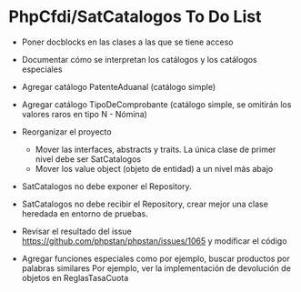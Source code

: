 # PhpCfdi/SatCatalogos To Do List

- Poner docblocks en las clases a las que se tiene acceso

- Documentar cómo se interpretan los catálogos y los catálogos especiales

- Agregar catálogo PatenteAduanal (catálogo simple)

- Agregar catálogo TipoDeComprobante (catálogo simple, se omitirán los valores raros en tipo N - Nómina)

- Reorganizar el proyecto
    - Mover las interfaces, abstracts y traits. La única clase de primer nivel debe ser SatCatalogos
    - Mover los value object (objeto de entidad) a un nivel más abajo

- SatCatalogos no debe exponer el Repository.

- SatCatalogos no debe recibir el Repository,
  crear mejor una clase heredada en entorno de pruebas. 

- Revisar el resultado del issue https://github.com/phpstan/phpstan/issues/1065
  y modificar el código

- Agregar funciones especiales como por ejemplo, buscar productos por palabras similares
  Por ejemplo, ver la implementación de devolución de objetos en ReglasTasaCuota
